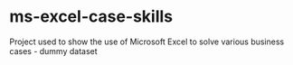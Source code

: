 # ms-excel-case-skills
Project used to show the use of Microsoft Excel to solve various business cases - dummy dataset
